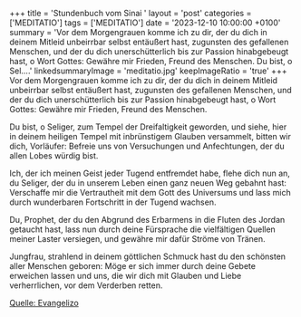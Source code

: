 +++
title = 'Stundenbuch vom Sinai  '
layout = 'post'
categories = ['MEDITATIO']
tags = ['MEDITATIO']
date = '2023-12-10 10:00:00 +0100'
summary = 'Vor dem Morgengrauen komme ich zu dir, der du dich in deinem Mitleid unbeirrbar selbst entäußert hast, zugunsten des gefallenen Menschen, und der du dich unerschütterlich bis zur Passion hinabgebeugt hast, o Wort Gottes: Gewähre mir Frieden, Freund des Menschen.  Du bist, o Sel....'
linkedsummaryImage = 'meditatio.jpg'
keepImageRatio = 'true'
+++
Vor dem Morgengrauen komme ich zu dir, der du dich in deinem Mitleid unbeirrbar selbst entäußert hast, zugunsten des gefallenen Menschen, und der du dich unerschütterlich bis zur Passion hinabgebeugt hast, o Wort Gottes: Gewähre mir Frieden, Freund des Menschen.

Du bist, o Seliger, zum Tempel der Dreifaltigkeit geworden, und siehe, hier in deinem heiligen Tempel mit inbrünstigem Glauben versammelt, bitten wir dich, Vorläufer: Befreie uns von Versuchungen und Anfechtungen, der du allen Lobes würdig bist.<!--more-->

Ich, der ich meinen Geist jeder Tugend entfremdet habe, flehe dich nun an, du Seliger, der du in unserem Leben einen ganz neuen Weg gebahnt hast: Verschaffe mir die Vertrautheit mit dem Gott des Universums und lass mich durch wunderbaren Fortschritt in der Tugend wachsen.

Du, Prophet, der du den Abgrund des Erbarmens in die Fluten des Jordan getaucht hast, lass nun durch deine Fürsprache die vielfältigen Quellen meiner Laster versiegen, und gewähre mir dafür Ströme von Tränen.

Jungfrau, strahlend in deinem göttlichen Schmuck hast du den schönsten aller Menschen geboren: Möge er sich immer durch deine Gebete erweichen lassen und uns, die wir dich mit Glauben und Liebe verherrlichen, vor dem Verderben retten.




[Quelle: Evangelizo](https://evangeliumtagfuertag.org/DE/gospel)
